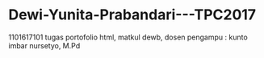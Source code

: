 # Dewi-Yunita-Prabandari---TPC2017
1101617101
tugas portofolio html, matkul dewb, dosen pengampu : kunto imbar nursetyo, M.Pd 
